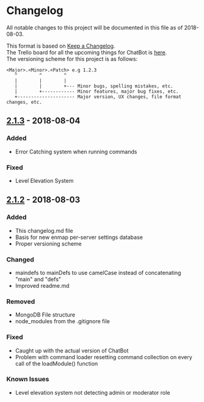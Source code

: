 # Changelog
All notable changes to this project will be documented in this file as of 2018-08-03.

This format is based on [Keep a Changelog](http://keepachangelog.com/en/1.0.0/).  
The Trello board for all the upcoming things for ChatBot is [here](https://trello.com/b/xvsSdqai/chatbot).  
The versioning scheme for this project is as follows:
```
<Major>.<Minor>.<Patch> e.g 1.2.3
   ^        ^        ^
   |        |        |
   |        |        +--- Minor bugs, spelling mistakes, etc.
   |        +------------ Minor features, major bug fixes, etc.
   +--------------------- Major version, UX changes, file format changes, etc.
```




## [2.1.3] - 2018-08-04
### Added
- Error Catching system when running commands

### Fixed
- Level Elevation System

## [2.1.2] - 2018-08-03
### Added
- This changelog.md file
- Basis for new enmap per-server settings database
- Proper versioning scheme

### Changed
- maindefs to mainDefs to use camelCase instead of concatenating "main" and "defs"
- Improved readme.md

### Removed
- MongoDB File structure
- node_modules from the .gitignore file

### Fixed
- Caught up with the actual version of ChatBot
- Problem with command loader resetting command collection on every call of the loadModule() function

### Known Issues
- Level elevation system not detecting admin or moderator role

[2.1.2]: https://github.com/TolleyB-J/ChatBot/compare/v2.0.4...v2.1.2
[2.1.3]: https://github.com/TolleyB-J/ChatBot/compare/v2.1.2...v2.1.3